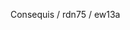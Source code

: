 Consequis / rdn75 / ew13a

<!---
consequis/consequis is a ✨ special ✨ repository because its `README.md` (this file) appears on your GitHub profile.
You can click the Preview link to take a look at your changes.
--->
